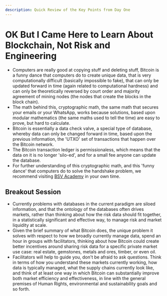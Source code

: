 ```yaml
---
description: Quick Review of the Key Points from Day One
---
```


# OK But I Came Here to Learn About Blockchain, Not Risk and Engineering

* Computers are really good at copying stuff and deleting stuff, Bitcoin is a funny dance that computers do to create unique data, that is very computationally difficult (basically impossible to fake), that can only be updated forward in time (again related to computational hardness) and can only be theoretically reversed by court order and majority agreement of mining nodes (the nodes that create the blocks in the block chain).
* The math behind this, cryptographic math, the same math that secures your emails or your WhatsApp, works because solutions, based upon modular mathematics (the same maths used to tell the time) are easy to prove, but hard to calculate.
* Bitcoin is essentially a data check valve, a special type of database, whereby data can only be changed forward in time, based upon the previous information, the 'UTXO' set of transactions that happen over the Bitcoin network.
* The Bitcoin transaction ledger is permissionaless, which means that the data on it is no longer 'silo-ed', and for a small fee anyone can update the database.
* For further understanding of this cryptographic math, and this 'funny dance' that computers do to solve the handshake problem, we recommend visiting [BSV Academy](https://bitcoinsv.academy/) in your own time.

## Breakout Session

* Currently problems with databases in the current paradigm are siloed information, and that the ontology of the databases often drives markets, rather than thinking about how the risk data should fit together, in a statistically significant and effective way, to manage risk and market liquidity at scale.
* Given the brief summary of what Bitcoin does, the unique problem it solves with respect to how we broadly currently manage data, spend an hour in groups with facilitators, thinking about how Bitcoin could create better incentives around sharing risk data for a specific private market use case: real estate, gemstones, metals and ores, timber, or even oil.
* Facilitators will help to guide you, don't be afraid to ask questions. Think in terms of how you understand these markets currently working, how data is typically managed, what the supply chains currently look like, and think of at least one way in which Bitcoin can substantially improve both market efficiency and effectiveness, in line with the general premises of Human Rights, environmental and sustainability goals and so forth.

